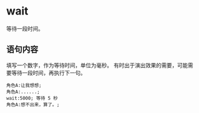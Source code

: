 # wait

等待一段时间。

## 语句内容

填写一个数字，作为等待时间，单位为毫秒。
有时出于演出效果的需要，可能需要等待一段时间，再执行下一句。

```webgal
角色A:让我想想;
角色A:......;
wait:5000; 等待 5 秒
角色A:想不出来，算了。;
```
